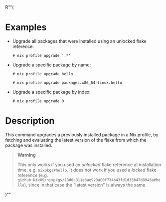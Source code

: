 R""(

# Examples

* Upgrade all packages that were installed using an unlocked flake
  reference:

  ```console
  # nix profile upgrade '.*'
  ```

* Upgrade a specific package by name:

  ```console
  # nix profile upgrade hello
  ```

  ```console
  # nix profile upgrade packages.x86_64-linux.hello
  ```

* Upgrade a specific package by index:

  ```console
  # nix profile upgrade 0
  ```

# Description

This command upgrades a previously installed package in a Nix profile,
by fetching and evaluating the latest version of the flake from which
the package was installed.

> **Warning**
>
> This only works if you used an *unlocked* flake reference at
> installation time, e.g. `nixpkgs#hello`. It does not work if you
> used a *locked* flake reference
> (e.g. `github:NixOS/nixpkgs/13d0c311e3ae923a00f734b43fd1d35b47d8943a#hello`),
> since in that case the "latest version" is always the same.

)""
